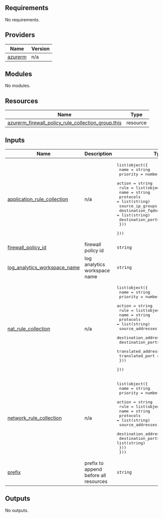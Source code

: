 

<!-- BEGIN_TF_DOCS -->
## Requirements

No requirements.

## Providers

| Name | Version |
|------|---------|
| <a name="provider_azurerm"></a> [azurerm](#provider\_azurerm) | n/a |

## Modules

No modules.

## Resources

| Name | Type |
|------|------|
| [azurerm_firewall_policy_rule_collection_group.this](https://registry.terraform.io/providers/hashicorp/azurerm/latest/docs/resources/firewall_policy_rule_collection_group) | resource |

## Inputs

| Name | Description | Type | Default | Required |
|------|-------------|------|---------|:--------:|
| <a name="input_application_rule_collection"></a> [application\_rule\_collection](#input\_application\_rule\_collection) | n/a | <pre>list(object({<br>    name     = string<br>    priority = number<br>    action   = string<br>    rule = list(object({<br>      name              = string<br>      protocols         = list(string)<br>      source_ip_groups  = list(string)<br>      destination_fqdns = list(string)<br>      destination_ports = list(string)<br>    }))<br>  }))</pre> | `[]` | no |
| <a name="input_firewall_policy_id"></a> [firewall\_policy\_id](#input\_firewall\_policy\_id) | firewall policy id | `string` | n/a | yes |
| <a name="input_log_analytics_workspace_name"></a> [log\_analytics\_workspace\_name](#input\_log\_analytics\_workspace\_name) | log analytics workspace name | `string` | `null` | no |
| <a name="input_nat_rule_collection"></a> [nat\_rule\_collection](#input\_nat\_rule\_collection) | n/a | <pre>list(object({<br>    name     = string<br>    priority = number<br>    action   = string<br>    rule = list(object({<br>      name                  = string<br>      protocols             = list(string)<br>      source_addresses      = list(string)<br>      destination_addresses = string<br>      destination_ports     = list(string)<br>      translated_address    = string<br>      translated_port       = string<br>    }))<br>  }))</pre> | `[]` | no |
| <a name="input_network_rule_collection"></a> [network\_rule\_collection](#input\_network\_rule\_collection) | n/a | <pre>list(object({<br>    name     = string<br>    priority = number<br>    action   = string<br>    rule = list(object({<br>      name                  = string<br>      protocols             = list(string)<br>      source_addresses      = list(string)<br>      destination_addresses = list(string)<br>      destination_ports     = list(string)<br>    }))<br>  }))</pre> | `[]` | no |
| <a name="input_prefix"></a> [prefix](#input\_prefix) | prefix to append before all resources | `string` | n/a | yes |

## Outputs

No outputs.
<!-- END_TF_DOCS -->
